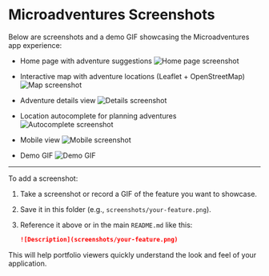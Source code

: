 # Microadventures Screenshots

Below are screenshots and a demo GIF showcasing the Microadventures app experience:

- Home page with adventure suggestions
  ![Home page screenshot](screenshots/homepage.png)

- Interactive map with adventure locations (Leaflet + OpenStreetMap)
  ![Map screenshot](screenshots/map.png)

- Adventure details view
  ![Details screenshot](screenshots/details.png)

- Location autocomplete for planning adventures
  ![Autocomplete screenshot](screenshots/autocomplete.png)

- Mobile view
  ![Mobile screenshot](screenshots/mobile.png)

- Demo GIF
  ![Demo GIF](screenshots/demo.gif)

---

To add a screenshot:
1. Take a screenshot or record a GIF of the feature you want to showcase.
2. Save it in this folder (e.g., `screenshots/your-feature.png`).
3. Reference it above or in the main `README.md` like this:

    ```markdown
    ![Description](screenshots/your-feature.png)
    ```

This will help portfolio viewers quickly understand the look and feel of your application.
